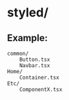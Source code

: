 # styled/

## Example:

```
common/
    Button.tsx
    Navbar.tsx
Home/
    Container.tsx
Etc/
    ComponentX.tsx
```